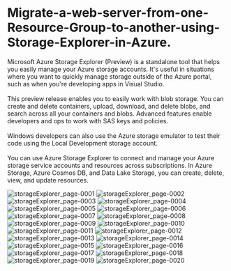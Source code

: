 # Migrate-a-web-server-from-one-Resource-Group-to-another-using-Storage-Explorer-in-Azure.
Microsoft Azure Storage Explorer (Preview) is a standalone tool that helps you easily manage your Azure storage accounts. It's useful in situations where you want to quickly manage storage outside of the Azure portal, such as when you're developing apps in Visual Studio.
<br><br>This preview release enables you to easily work with blob storage. You can create and delete containers, upload, download, and delete blobs, and search across all your containers and blobs. Advanced features enable developers and ops to work with SAS keys and policies.<br><br>
Windows developers can also use the Azure storage emulator to test their code using the Local Development storage account.<br><br>
You can use Azure Storage Explorer to connect and manage your Azure storage service accounts and resources across subscriptions. In Azure Storage, Azure Cosmos DB, and Data Lake Storage, you can create, delete, view, and update resources. 


![storageExplorer_page-0001](https://user-images.githubusercontent.com/82276019/235295482-1c21e510-d815-4f0f-9903-0dd2c95a5cf5.jpg)
![storageExplorer_page-0002](https://user-images.githubusercontent.com/82276019/235295483-347c87ef-6a81-4120-b799-c4d52d1da029.jpg)
![storageExplorer_page-0003](https://user-images.githubusercontent.com/82276019/235295490-efa6ba45-12a2-4ade-95b9-2a26934d2171.jpg)
![storageExplorer_page-0004](https://user-images.githubusercontent.com/82276019/235295494-54dbad88-75a5-4d5b-8432-1695d3515323.jpg)
![storageExplorer_page-0005](https://user-images.githubusercontent.com/82276019/235295501-f9258bf6-a0b4-437c-96aa-d7c13ed42363.jpg)
![storageExplorer_page-0006](https://user-images.githubusercontent.com/82276019/235295512-f0ebd500-56cd-42e6-9e7a-515947d9c7e7.jpg)
![storageExplorer_page-0007](https://user-images.githubusercontent.com/82276019/235295518-7aa4d6ec-274d-449b-aaf4-e7e4f304970b.jpg)
![storageExplorer_page-0008](https://user-images.githubusercontent.com/82276019/235295524-dbadf77c-73a4-4a4c-893b-257490dfbd60.jpg)
![storageExplorer_page-0009](https://user-images.githubusercontent.com/82276019/235295528-7edd1712-52a2-4e9b-b157-983ad4a3a14f.jpg)
![storageExplorer_page-0010](https://user-images.githubusercontent.com/82276019/235295533-b8aa6cb1-ef36-4bb4-b78f-585c7c536bc0.jpg)
![storageExplorer_page-0011](https://user-images.githubusercontent.com/82276019/235295540-4b23c3b1-6795-4794-8b82-55a8632de4a7.jpg)
![storageExplorer_page-0012](https://user-images.githubusercontent.com/82276019/235295549-71a32887-4e13-4e1c-adae-7030a1c79c6e.jpg)
![storageExplorer_page-0013](https://user-images.githubusercontent.com/82276019/235295556-ae836275-5fd5-4db6-89af-db6e4285703c.jpg)
![storageExplorer_page-0014](https://user-images.githubusercontent.com/82276019/235295564-b6cffc14-04bb-408e-8a97-74d591b2218e.jpg)
![storageExplorer_page-0015](https://user-images.githubusercontent.com/82276019/235295567-1fc946fe-6eee-4120-af19-2efa758b13c8.jpg)
![storageExplorer_page-0016](https://user-images.githubusercontent.com/82276019/235295572-f0a81610-25f0-43f0-8cd5-14dda30a6c29.jpg)
![storageExplorer_page-0017](https://user-images.githubusercontent.com/82276019/235295573-55e8538f-d4ad-4fd4-a28f-73ff4ecdb020.jpg)
![storageExplorer_page-0018](https://user-images.githubusercontent.com/82276019/235295575-905d0f6e-7941-404c-8c38-780f83369eab.jpg)
![storageExplorer_page-0019](https://user-images.githubusercontent.com/82276019/235295583-0b533651-1fdf-4e4b-b246-87eb78210bbf.jpg)
![storageExplorer_page-0020](https://user-images.githubusercontent.com/82276019/235295585-2ae10574-b105-4148-b613-10df7bdf6ef4.jpg)

















